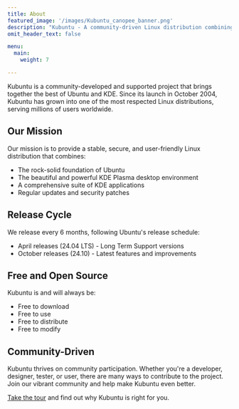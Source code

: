 ```yaml
---
title: About
featured_image: '/images/Kubuntu_canopee_banner.png'
description: "Kubuntu - A community-driven Linux distribution combining Ubuntu's reliability with KDE Plasma's elegance"
omit_header_text: false

menu:
  main:
    weight: 7

---
```

Kubuntu is a community-developed and supported project that brings together the best of Ubuntu and KDE. Since its launch 
in October 2004, Kubuntu has grown into one of the most respected Linux distributions, serving millions of users worldwide.

## Our Mission
Our mission is to provide a stable, secure, and user-friendly Linux distribution that combines:
- The rock-solid foundation of Ubuntu
- The beautiful and powerful KDE Plasma desktop environment
- A comprehensive suite of KDE applications
- Regular updates and security patches

## Release Cycle
We release every 6 months, following Ubuntu's release schedule:
- April releases (24.04 LTS) - Long Term Support versions
- October releases (24.10) - Latest features and improvements

## Free and Open Source
Kubuntu is and will always be:
- Free to download
- Free to use
- Free to distribute
- Free to modify

## Community-Driven
Kubuntu thrives on community participation. Whether you're a developer, designer, tester, or user, there are many ways to 
contribute to the project. Join our vibrant community and help make Kubuntu even better.

[Take the tour](/discover) and find out why Kubuntu is right for you.